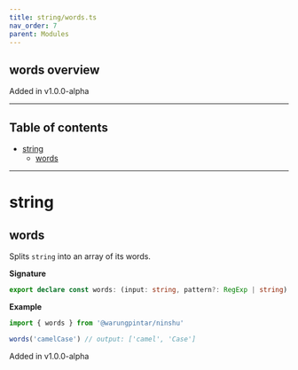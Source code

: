 ```yaml
---
title: string/words.ts
nav_order: 7
parent: Modules
---
```


## words overview

Added in v1.0.0-alpha

---

<h2 class="text-delta">Table of contents</h2>

- [string](#string)
  - [words](#words)

---

# string

## words

Splits `string` into an array of its words.

**Signature**

```ts
export declare const words: (input: string, pattern?: RegExp | string) => string[]
```

**Example**

```ts
import { words } from '@warungpintar/ninshu'

words('camelCase') // output: ['camel', 'Case']
```

Added in v1.0.0-alpha
